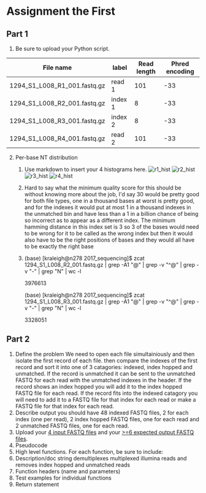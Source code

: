 # Assignment the First

## Part 1
1. Be sure to upload your Python script.

| File name | label | Read length | Phred encoding |
|---|---|---|---|
| 1294_S1_L008_R1_001.fastq.gz | read 1 | 101 | -33 |
| 1294_S1_L008_R2_001.fastq.gz | index 1 | 8 | -33 |
| 1294_S1_L008_R3_001.fastq.gz | index 2 | 8 | -33 |
| 1294_S1_L008_R4_001.fastq.gz | read 2 | 101 | -33 |

2. Per-base NT distribution
    1. Use markdown to insert your 4 histograms here.
    ![r1_hist](https://user-images.githubusercontent.com/106283930/181871964-9635c112-47d8-4e9e-8745-a4913621dd4f.png)
    ![r2_hist](https://user-images.githubusercontent.com/106283930/181871966-9e995206-3339-4ba0-940d-f8d789e54d2c.png)
    ![r3_hist](https://user-images.githubusercontent.com/106283930/181871972-732d65ce-638a-482d-9512-b9bcd9804109.png)
    ![r4_hist](https://user-images.githubusercontent.com/106283930/181871975-3827866f-940c-44d7-875e-3e18e9abe411.png)

    2. Hard to say what the minimum quality score for this should be without knowing more about the job, I'd say 30 would be pretty good for both file types, one in a thousand bases at worst is pretty good, and for the indexes it would put at most 1 in a thousand indexes in the unmatched bin and have less than a 1 in a billion chance of being so incorrect as to appear as a different index. The minimum hamming distance in this index set is 3 so 3 of the bases would need to be wrong for it to be called as the wrong index but then it would also have to be the right positions of bases and they would all have to be exactly the right base

    3.  (base) [kraleigh@n278 2017_sequencing]$ zcat 1294_S1_L008_R2_001.fastq.gz | grep -A1 "@" | grep -v "^@" | grep -v "-" | grep "N" | wc -l
        
        3976613
        
        (base) [kraleigh@n278 2017_sequencing]$ zcat 1294_S1_L008_R3_001.fastq.gz | grep -A1 "@" | grep -v "^@" | grep -v "-" | grep "N" | wc -l
        
        3328051
    
## Part 2
1. Define the problem
 We need to open each file simultainiously and then isolate the first record of each file. then compare the indexes of the first record and sort it into one of 3 catagories: indexed, index hopped and unmatched. If the record is unmatched it can be sent to the unmatched FASTQ for each read with the unmatched indexes in the header. If the record shows an index hopped you will add it to the index hopped FASTQ file for each read. If the record fits into the indexed catagory you will need to add it to a FASTQ file for that index for each read or make a FASTQ file for that index for each read.
2. Describe output
you should have 48 indexed FASTQ files, 2 for each index (one per read), 2 index hopped FASTQ files, one for each read and 2 unmatched FASTQ files, one for each read. 
3. Upload your [4 input FASTQ files](../TEST-input_FASTQ) and your [>=6 expected output FASTQ files](../TEST-output_FASTQ).
4. Pseudocode
5. High level functions. For each function, be sure to include:
1. Description/doc string
demultiplexes multiplexed illumina reads and removes index hopped and unmatched reads 
2. Function headers (name and parameters) 
3. Test examples for individual functions
4. Return statement
